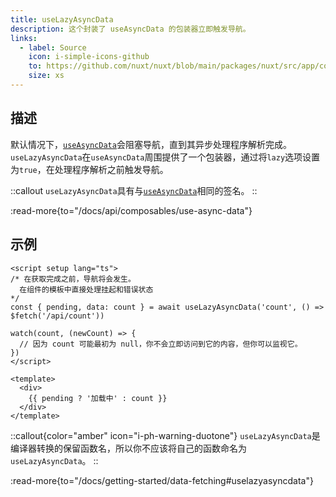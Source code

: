 ```yaml
---
title: useLazyAsyncData
description: 这个封装了 useAsyncData 的包装器立即触发导航。
links:
  - label: Source
    icon: i-simple-icons-github
    to: https://github.com/nuxt/nuxt/blob/main/packages/nuxt/src/app/composables/asyncData.ts
    size: xs
---
```


## 描述

默认情况下，[`useAsyncData`](/docs/api/composables/use-async-data)会阻塞导航，直到其异步处理程序解析完成。`useLazyAsyncData`在`useAsyncData`周围提供了一个包装器，通过将`lazy`选项设置为`true`，在处理程序解析之前触发导航。

::callout
`useLazyAsyncData`具有与[`useAsyncData`](/docs/api/composables/use-async-data)相同的签名。
::

:read-more{to="/docs/api/composables/use-async-data"}

## 示例

```vue [pages/index.vue]
<script setup lang="ts">
/* 在获取完成之前，导航将会发生。
  在组件的模板中直接处理挂起和错误状态
*/
const { pending, data: count } = await useLazyAsyncData('count', () => $fetch('/api/count'))

watch(count, (newCount) => {
  // 因为 count 可能最初为 null，你不会立即访问到它的内容，但你可以监视它。
})
</script>

<template>
  <div>
    {{ pending ? '加载中' : count }}
  </div>
</template>
```

::callout{color="amber" icon="i-ph-warning-duotone"}
`useLazyAsyncData`是编译器转换的保留函数名，所以你不应该将自己的函数命名为`useLazyAsyncData`。
::

:read-more{to="/docs/getting-started/data-fetching#uselazyasyncdata"}
